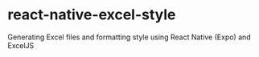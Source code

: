 # react-native-excel-style
Generating Excel files and formatting style using React Native (Expo) and ExcelJS
